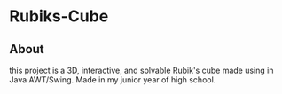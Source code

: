 # Rubiks-Cube
## About
this project is a 3D, interactive, and solvable Rubik's cube made using in Java AWT/Swing. Made in my junior year of high school.
